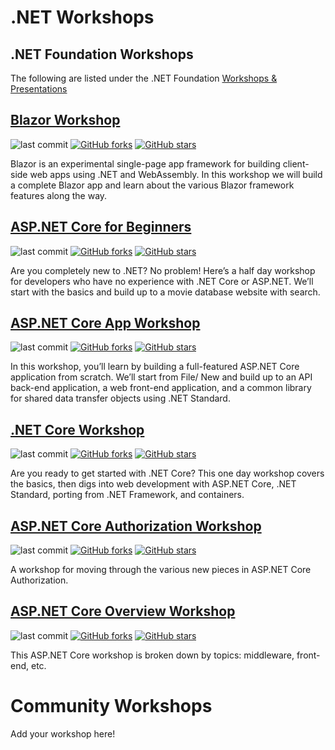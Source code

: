 # .NET Workshops

## .NET Foundation Workshops

The following are listed under the .NET Foundation [Workshops & Presentations](https://presentations.dotnetfoundation.org/)

## [Blazor Workshop](https://github.com/dotnet-presentations/blazor-workshop/)

![last commit](https://img.shields.io/github/last-commit/dotnet-presentations/blazor-workshop.svg?style=flat)
[![GitHub forks](https://img.shields.io/github/forks/dotnet-presentations/blazor-workshop.svg?style=social&label=Fork&maxAge=2592000)](https://GitHub.com/dotnet-presentations/blazor-workshop/network/)
[![GitHub stars](https://img.shields.io/github/stars/dotnet-presentations/blazor-workshop.svg?style=social&label=Star&maxAge=2592000)](https://GitHub.com/dotnet-presentations/blazor-workshop/stargazers/)

Blazor is an experimental single-page app framework for building client-side web apps using .NET and WebAssembly. In this workshop we will build a complete Blazor app and learn about the various Blazor framework features along the way.

## [ASP.NET Core for Beginners](https://github.com/dotnet-presentations/aspnetcore-for-beginners)

![last commit](https://img.shields.io/github/last-commit/dotnet-presentations/aspnetcore-for-beginners.svg?style=flat)
[![GitHub forks](https://img.shields.io/github/forks/dotnet-presentations/aspnetcore-for-beginners.svg?style=social&label=Fork&maxAge=2592000)](https://GitHub.com/dotnet-presentations/aspnetcore-for-beginners/network/)
[![GitHub stars](https://img.shields.io/github/stars/dotnet-presentations/aspnetcore-for-beginners.svg?style=social&label=Star&maxAge=2592000)](https://GitHub.com/dotnet-presentations/aspnetcore-for-beginners/stargazers/)

Are you completely new to .NET? No problem! Here’s a half day workshop for developers who have no experience with .NET Core or ASP.NET. We’ll start with the basics and build up to a movie database website with search.

## [ASP.NET Core App Workshop](https://github.com/dotnet-presentations/aspnetcore-app-workshop)

![last commit](https://img.shields.io/github/last-commit/dotnet-presentations/aspnetcore-app-workshop.svg?style=flat)
[![GitHub forks](https://img.shields.io/github/forks/dotnet-presentations/aspnetcore-app-workshop.svg?style=social&label=Fork&maxAge=2592000)](https://GitHub.com/dotnet-presentations/aspnetcore-app-workshop/network/)
[![GitHub stars](https://img.shields.io/github/stars/dotnet-presentations/aspnetcore-app-workshop.svg?style=social&label=Star&maxAge=2592000)](https://GitHub.com/dotnet-presentations/aspnetcore-app-workshop/stargazers/)

In this workshop, you’ll learn by building a full-featured ASP.NET Core application from scratch. We’ll start from File/ New and build up to an API back-end application, a web front-end application, and a common library for shared data transfer objects using .NET Standard.

## [.NET Core Workshop](https://github.com/dotnet-presentations/dotnetcore-workshop)

![last commit](https://img.shields.io/github/last-commit/dotnet-presentations/dotnetcore-workshop.svg?style=flat)
[![GitHub forks](https://img.shields.io/github/forks/dotnet-presentations/dotnetcore-workshop.svg?style=social&label=Fork&maxAge=2592000)](https://GitHub.com/dotnet-presentations/dotnetcore-workshop/network/)
[![GitHub stars](https://img.shields.io/github/stars/dotnet-presentations/dotnetcore-workshop.svg?style=social&label=Star&maxAge=2592000)](https://GitHub.com/dotnet-presentations/dotnetcore-workshop/stargazers/)

Are you ready to get started with .NET Core? This one day workshop covers the basics, then digs into web development with ASP.NET Core, .NET Standard, porting from .NET Framework, and containers.

## [ASP.NET Core Authorization Workshop](https://github.com/blowdart/AspNetAuthorizationWorkshop)

![last commit](https://img.shields.io/github/last-commit/blowdart/AspNetAuthorizationWorkshop.svg?style=flat)
[![GitHub forks](https://img.shields.io/github/forks/blowdart/AspNetAuthorizationWorkshop.svg?style=social&label=Fork&maxAge=2592000)](https://GitHub.com/blowdart/AspNetAuthorizationWorkshop/network/)
[![GitHub stars](https://img.shields.io/github/stars/blowdart/AspNetAuthorizationWorkshop.svg?style=social&label=Star&maxAge=2592000)](https://GitHub.com/blowdart/AspNetAuthorizationWorkshop/stargazers/)

A workshop for moving through the various new pieces in ASP.NET Core Authorization.

## [ASP.NET Core Overview Workshop](https://github.com/dotnet-presentations/aspnetcore-workshop)

![last commit](https://img.shields.io/github/last-commit/dotnet-presentations/aspnetcore-workshop.svg?style=flat)
[![GitHub forks](https://img.shields.io/github/forks/dotnet-presentations/aspnetcore-workshop.svg?style=social&label=Fork&maxAge=2592000)](https://GitHub.com/dotnet-presentations/aspnetcore-workshop/network/)
[![GitHub stars](https://img.shields.io/github/stars/dotnet-presentations/aspnetcore-workshop.svg?style=social&label=Star&maxAge=2592000)](https://GitHub.com/dotnet-presentations/aspnetcore-workshop/stargazers/)

This ASP.NET Core workshop is broken down by topics: middleware, front-end, etc.

# Community Workshops

Add your workshop here!